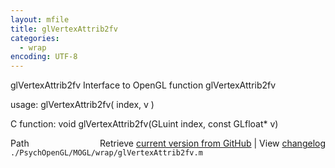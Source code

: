 ```yaml
---
layout: mfile
title: glVertexAttrib2fv
categories:
  - wrap
encoding: UTF-8
---
```


glVertexAttrib2fv  Interface to OpenGL function glVertexAttrib2fv

usage:  glVertexAttrib2fv( index, v )

C function:  void glVertexAttrib2fv(GLuint index, const GLfloat\* v)


<div class="code_header" style="text-align:right;">
  <span style="float:left;">Path&nbsp;&nbsp;</span> <span class="counter">Retrieve <a href=
  "https://raw.github.com/Psychtoolbox-3/Psychtoolbox-3/beta/./PsychOpenGL/MOGL/wrap/glVertexAttrib2fv.m">current version from GitHub</a> | View <a href=
  "https://github.com/Psychtoolbox-3/Psychtoolbox-3/commits/beta/./PsychOpenGL/MOGL/wrap/glVertexAttrib2fv.m">changelog</a></span>
</div>
<div class="code">
  <code>./PsychOpenGL/MOGL/wrap/glVertexAttrib2fv.m</code>
</div>
